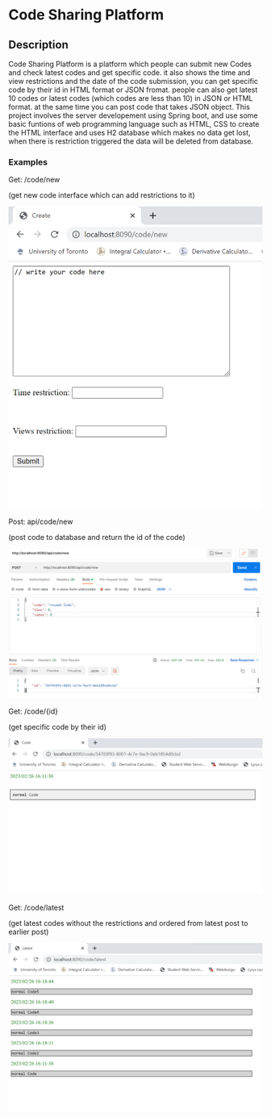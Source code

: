 # Code Sharing Platform

## Description
Code Sharing Platform is a platform which people can submit new Codes and check latest codes and get specific code. it also shows the time and view restrictions and the date of the code submission, you can get specific code by their id in HTML format or JSON fromat. people can also get latest 10 codes or latest codes (which codes are less than 10) in JSON or HTML format. at the same time you can post code that takes JSON object. This project involves the server developement using Spring boot, and use some basic funtions of web programming language such as HTML, CSS to create the HTML interface and uses H2 database which makes no data get lost, when there is restriction triggered the data will be deleted from database.

### Examples
Get: /code/new

(get new code interface which can add restrictions to it)

![Alt text](img/GETNEW.png?raw=true "Create code")

Post: api/code/new

(post code to database and return the id of the code)

![Alt text](img/POST.png?raw=true "POST code")

Get: /code/{id}

(get specific code by their id)

![Alt text](img/GETID.png?raw=true "get id code")

Get: /code/latest

(get latest codes without the restrictions and ordered from latest post to earlier post)

![Alt text](img/GETLATEST.png?raw=true "get latest codes")

